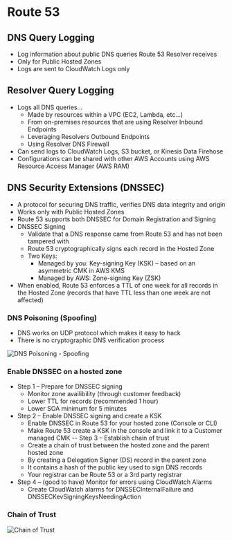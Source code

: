 # Route 53

## DNS Query Logging

- Log information about public DNS queries Route 53 Resolver receives
- Only for Public Hosted Zones
- Logs are sent to CloudWatch Logs only

## Resolver Query Logging

- Logs all DNS queries…
  - Made by resources within a VPC (EC2, Lambda, etc…)
  - From on-premises resources that are using Resolver Inbound Endpoints
  - Leveraging Resolvers Outbound Endpoints
  - Using Resolver DNS Firewall
- Can send logs to CloudWatch Logs, S3 bucket, or Kinesis Data Firehose
- Configurations can be shared with other AWS Accounts using AWS Resource Access Manager (AWS RAM)

## DNS Security Extensions (DNSSEC)

- A protocol for securing DNS traffic, verifies DNS data integrity and origin
- Works only with Public Hosted Zones
- Route 53 supports both DNSSEC for Domain Registration and Signing
- DNSSEC Signing
  - Validate that a DNS response came from Route 53 and has not been tampered with
  - Route 53 cryptographically signs each record in the Hosted Zone
  - Two Keys:
    - Managed by you: Key-signing Key (KSK) – based on an asymmetric CMK in AWS KMS
    - Managed by AWS: Zone-signing Key (ZSK)
- When enabled, Route 53 enforces a TTL of one week for all records in the Hosted Zone (records that have TTL less than one week are not affected)

### DNS Poisoning (Spoofing)

- DNS works on UDP protocol which makes it easy to hack
- There is no cryptographic DNS verification process

![DNS Poisoning - Spoofing](./dnssec_dns_poisoning.png)

### Enable DNSSEC on a hosted zone

- Step 1 – Prepare for DNSSEC signing
  - Monitor zone availibility (through customer feedback)
  - Lower TTL for records (recommended 1 hour)
  - Lower SOA minimum for 5 minutes
- Step 2 – Enable DNSSEC signing and create a KSK
  - Enable DNSSEC in Route 53 for your hosted zone (Console or CLI)
  - Make Route 53 create a KSK in the console and link it to a Customer managed CMK
  -- Step 3 – Establish chain of trust
  - Create a chain of trust between the hosted zone and the parent hosted zone
  - By creating a Delegation Signer (DS) record in the parent zone
  - It contains a hash of the public key used to sign DNS records
  - Your registrar can be Route 53 or a 3rd party registrar
- Step 4 – (good to have) Monitor for errors using CloudWatch Alarms
  - Create CloudWatch alarms for DNSSECInternalFailure and DNSSECKevSigningKeysNeedingAction

### Chain of Trust

![Chain of Trust](./dnssec_chain_of_trust.png)
